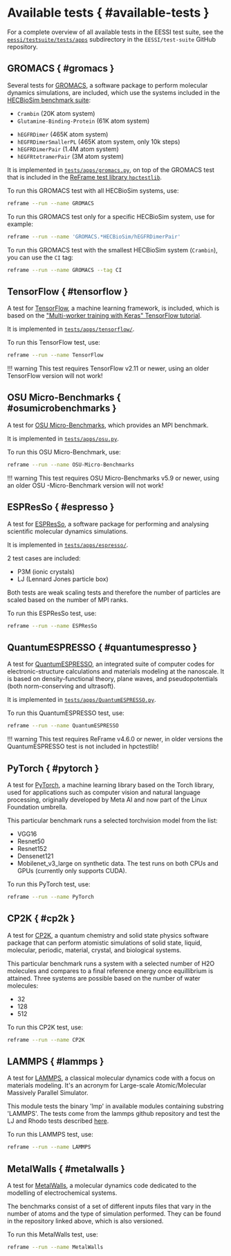 # Available tests { #available-tests }

For a complete overview of all available tests in the EESSI test suite, see the
[`eessi/testsuite/tests/apps`](https://github.com/EESSI/test-suite/tree/main/eessi/testsuite/tests/apps) subdirectory in the `EESSI/test-suite` GitHub repository.

## GROMACS { #gromacs }

Several tests for [GROMACS](https://www.gromacs.org), a software package to perform molecular dynamics simulations,
are included, which use the systems included in the [HECBioSim benchmark suite](https://www.hecbiosim.ac.uk/access-hpc/benchmarks):

* `Crambin` (20K atom system)
* `Glutamine-Binding-Protein` (61K atom system)
- `hEGFRDimer` (465K atom system)
- `hEGFRDimerSmallerPL` (465K atom system, only 10k steps)
- `hEGFRDimerPair` (1.4M atom system)
- `hEGFRtetramerPair` (3M atom system)

It is implemented in [`tests/apps/gromacs.py`](https://github.com/EESSI/test-suite/blob/main/eessi/testsuite/tests/apps/gromacs.py),
on top of the GROMACS test that is included in the [ReFrame test library `hpctestlib`](https://reframe-hpc.readthedocs.io/en/stable/hpctestlib.html).

To run this GROMACS test with all HECBioSim systems, use:

```bash
reframe --run --name GROMACS
```

To run this GROMACS test only for a specific HECBioSim system, use for example:

```bash
reframe --run --name 'GROMACS.*HECBioSim/hEGFRDimerPair'
```

To run this GROMACS test with the smallest HECBioSim system (`Crambin`), you can use the `CI` tag:

```bash
reframe --run --name GROMACS --tag CI
```

## TensorFlow { #tensorflow }

A test for [TensorFlow](https://www.tensorflow.org), a machine learning framework, is included,
which is based on the ["Multi-worker training with Keras" TensorFlow tutorial](https://www.tensorflow.org/tutorials/distribute/multi_worker_with_keras).

It is implemented in [`tests/apps/tensorflow/`](https://github.com/EESSI/test-suite/tree/main/eessi/testsuite/tests/apps/tensorflow).

To run this TensorFlow test, use:

```bash
reframe --run --name TensorFlow
```

!!! warning
    This test requires TensorFlow v2.11 or newer, using an older TensorFlow version will not work!

## OSU Micro-Benchmarks { #osumicrobenchmarks }

A test for [OSU Micro-Benchmarks](https://mvapich.cse.ohio-state.edu/benchmarks/), which provides an MPI benchmark. 

It is implemented in [`tests/apps/osu.py`](https://github.com/EESSI/test-suite/blob/main/eessi/testsuite/tests/apps/osu.py).

To run this OSU Micro-Benchmark, use:

```bash
reframe --run --name OSU-Micro-Benchmarks
```

!!! warning
    This test requires OSU Micro-Benchmarks v5.9 or newer, using an older OSU -Micro-Benchmark version will not work!

## ESPResSo { #espresso }

A test for [ESPResSo](https://espressomd.org), a software package for performing and analysing scientific molecular dynamics simulations.

It is implemented in [`tests/apps/espresso/`](https://github.com/EESSI/test-suite/blob/main/eessi/testsuite/tests/apps/espresso).

2 test cases are included:
* P3M (ionic crystals)
* LJ (Lennard Jones particle box)

Both tests are weak scaling tests and therefore the number of particles are scaled based on the number of MPI ranks.

To run this ESPResSo test, use:

```bash
reframe --run --name ESPResSo
```

## QuantumESPRESSO { #quantumespresso }

A test for [QuantumESPRESSO](https://www.quantum-espresso.org), an integrated suite of computer codes for electronic-structure calculations and materials modeling at the nanoscale. It is based on density-functional theory, plane waves, and pseudopotentials (both norm-conserving and ultrasoft).

It is implemented in [`tests/apps/QuantumESPRESSO.py`](https://github.com/EESSI/test-suite/blob/main/eessi/testsuite/tests/apps/QuantumESPRESSO.py).

To run this QuantumESPRESSO test, use:

```bash
reframe --run --name QuantumESPRESSO
```

!!! warning
    This test requires ReFrame v4.6.0 or newer, in older versions the QuantumESPRESSO test is not included in hpctestlib!

## PyTorch { #pytorch }

A test for [PyTorch](https://pytorch.org/), a machine learning library based on the Torch library, used for applications such as computer vision and natural language processing, originally developed by Meta AI and now part of the Linux Foundation umbrella.

This particular benchmark runs a selected torchvision model from the list:
* VGG16
* Resnet50
* Resnet152
* Densenet121
* Mobilenet_v3_large
on synthetic data. The test runs on both CPUs and GPUs (currently only supports CUDA).

To run this PyTorch test, use:

```bash
reframe --run --name PyTorch
```


## CP2K { #cp2k }

A test for [CP2K](https://www.cp2k.org/), a quantum chemistry and solid state physics software package that can perform atomistic simulations of solid state, liquid, molecular, periodic, material, crystal, and biological systems.

This particular benchmark runs a system with a selected number of H2O molecules and compares to a final reference energy
once equillibrium is attained. Three systems are possible based on the number of water molecules:
* 32
* 128
* 512

To run this CP2K test, use:

```bash
reframe --run --name CP2K
```


## LAMMPS { #lammps }

A test for [LAMMPS](https://www.lammps.org/#gsc.tab=0), a classical molecular dynamics code with a focus on materials modeling. It's an acronym for Large-scale Atomic/Molecular Massively Parallel Simulator.

This module tests the binary 'lmp' in available modules containing substring 'LAMMPS'.
The tests come from the lammps github repository and test the LJ and Rhodo tests described
[here](https://docs.lammps.org/Speed_bench.html).

To run this LAMMPS test, use:

```bash
reframe --run --name LAMMPS
```


## MetalWalls { #metalwalls }

A test for [MetalWalls](https://gitlab.com/ampere2/metalwalls), a molecular dynamics code dedicated to the modelling of electrochemical systems.

The benchmarks consist of a set of different inputs files that vary in the number of atoms and the type of simulation performed. They can be found in the repository linked above, which is also versioned.

To run this MetalWalls test, use:

```bash
reframe --run --name MetalWalls
```

